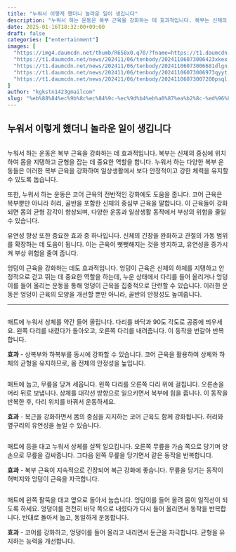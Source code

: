```yaml
---
title: "누워서 이렇게 했더니 놀라운 일이 생깁니다"
description: "누워서 하는 운동은 복부 근육을 강화하는 데 효과적입니다. 복부는 신체의 중심에 위치하여 몸을 지탱하고 균형을 잡는 데 중요한 역할을 합니다. 누워서 하는 다양한 복부 운동들은 이러한 복부 근육을 강화하여 일상생활에서 보다 안정적이고 강한 체력을 유지할 수 있도록 돕습"
date: 2025-01-16T18:32:00+09:00
draft: false
categories: ["entertainment"]
images: [
  "https://img4.daumcdn.net/thumb/R658x0.q70/?fname=https://t1.daumcdn.net/news/202411/06/tenbody/20241106073006177wbxg.jpg"
  "https://t1.daumcdn.net/news/202411/06/tenbody/20241106073006423xkex.gif"
  "https://t1.daumcdn.net/news/202411/06/tenbody/20241106073006681dlgn.gif"
  "https://t1.daumcdn.net/news/202411/06/tenbody/20241106073006973qyyt.gif"
  "https://t1.daumcdn.net/news/202411/06/tenbody/20241106073007200psql.gif"
]
author: "kgkstn1423gmailcom"
slug: "%eb%88%84%ec%9b%8c%ec%84%9c-%ec%9d%b4%eb%a0%87%ea%b2%8c-%ed%96%88%eb%8d%94%eb%8b%88-%eb%86%80%eb%9d%bc%ec%9a%b4-%ec%9d%bc%ec%9d%b4-%ec%83%9d%ea%b9%81%eb%8b%88%eb%8b%a4"
---
```


<h2 >누워서 이렇게 했더니 놀라운 일이 생깁니다</h2> <figure ><img src="https://img4.daumcdn.net/thumb/R658x0.q70/?fname=https://t1.daumcdn.net/news/202411/06/tenbody/20241106073006177wbxg.jpg" alt=""/></figure> <p>누워서 하는 운동은 복부 근육을 강화하는 데 효과적입니다. 복부는 신체의 중심에 위치하여 몸을 지탱하고 균형을 잡는 데 중요한 역할을 합니다. 누워서 하는 다양한 복부 운동들은 이러한 복부 근육을 강화하여 일상생활에서 보다 안정적이고 강한 체력을 유지할 수 있도록 돕습니다.</p> <p>또한, 누워서 하는 운동은 코어 근육의 전반적인 강화에도 도움을 줍니다. 코어 근육은 복부뿐만 아니라 허리, 골반을 포함한 신체의 중심부 근육을 말합니다. 이 근육들이 강화되면 몸의 균형 감각이 향상되며, 다양한 운동과 일상생활 동작에서 부상의 위험을 줄일 수 있습니다.</p> <p>유연성 향상 또한 중요한 효과 중 하나입니다. 신체의 긴장을 완화하고 관절의 가동 범위를 확장하는 데 도움이 됩니다. 이는 근육이 뻣뻣해지는 것을 방지하고, 유연성을 증가시켜 부상 위험을 줄여 줍니다.</p> <p>엉덩이 근육을 강화하는 데도 효과적입니다. 엉덩이 근육은 신체의 하체를 지탱하고 안정적으로 걷고 뛰는 데 중요한 역할을 하는데, 누운 상태에서 다리를 들어 올리거나 엉덩이를 들어 올리는 운동을 통해 엉덩이 근육을 집중적으로 단련할 수 있습니다. 이러한 운동은 엉덩이 근육의 모양을 개선할 뿐만 아니라, 골반의 안정성도 높여줍니다.</p> <hr /> <figure ><img src="https://t1.daumcdn.net/news/202411/06/tenbody/20241106073006423xkex.gif" alt=""/></figure> <p>매트에 누워서 상체를 약간 들어 올립니다. 다리를 바닥과 90도 각도로 공중에 띄우세요. 왼쪽 다리를 내렸다가 돌아오고, 오른쪽 다리를 내려줍니다. 이 동작을 번갈아 반복합니다.</p> <p><strong>효과</strong> - 상복부와 하복부를 동시에 강화할 수 있습니다. 코어 근육을 활용하여 상체와 하체의 균형을 유지하므로, 몸 전체의 안정성을 높입니다.</p> <figure ><img src="https://t1.daumcdn.net/news/202411/06/tenbody/20241106073006681dlgn.gif" alt=""/></figure> <p>매트에 눕고, 무릎을 당겨 세웁니다. 왼쪽 다리를 오른쪽 다리 위에 걸칩니다. 오른손을 머리 뒤로 보냅니다. 상체를 대각선 방향으로 일으키면서 복부에 힘을 줍니다. 이 동작을 반복한 후, 다리 위치를 바꿔서 운동하세요.</p> <p><strong>효과</strong> - 복근을 강화하면서 몸의 중심을 지지하는 코어 근육도 함께 강화됩니다. 허리와 옆구리의 유연성을 높일 수 있습니다.</p> <figure ><img src="https://t1.daumcdn.net/news/202411/06/tenbody/20241106073006973qyyt.gif" alt=""/></figure> <p>매트에 등을 대고 누워서 상체를 살짝 일으킵니다. 오른쪽 무릎을 가슴 쪽으로 당기며 양손으로 무릎을 감싸줍니다. 그다음 왼쪽 무릎을 당기면서 같은 동작을 반복합니다.</p> <p><strong>효과</strong> - 복부 근육이 지속적으로 긴장되어 복근 강화에 좋습니다. 무릎을 당기는 동작이 허벅지와 엉덩이 근육을 자극합니다.</p> <figure ><img src="https://t1.daumcdn.net/news/202411/06/tenbody/20241106073007200psql.gif" alt=""/></figure> <p>매트에 왼쪽 팔뚝을 대고 옆으로 돌아서 눕습니다. 엉덩이를 들어 올려 몸이 일직선이 되도록 하세요. 엉덩이를 천천히 바닥 쪽으로 내렸다가 다시 들어 올리면서 동작을 반복합니다. 반대로 돌아서 눕고, 동일하게 운동합니다.</p> <p><strong>효과</strong> - 코어를 강화하고, 엉덩이를 들어 올리고 내리면서 둔근을 자극합니다. 균형을 유지하는 능력을 개선합니다.</p>